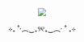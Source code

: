 </p>
<p align="center">
<img src=https://i.postimg.cc/4dh8ZWPJ/F057-DE01-050-A-4-FBA-B124-FC507-E083939.jpg ">
<p align="center">
⊹₊ ˚‧︵‿₊୨୧₊‿︵‧ ˚ ₊⊹
